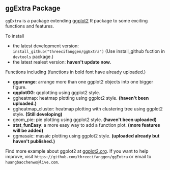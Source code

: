 ## ggExtra Package

`ggExtra` is a package extending [ggplot2](http://ggplot2.org/) R package to some exciting functions and features.

To install

* the latest development version: `install_github("threecifanggen/ggExtra")` (Use install_github fuction in `devtools` package.)
* the latest realest version: **haven't update now.**

Functions including (functions in bold font have already uploaded.)

* **ggarrange**: arrange more than one ggplot2 objects into one bigger figure.
* **qqplotGG**: qqplotting using ggplot2 style.
* ggheatmap: heatmap plotting using ggplot2 style. **(haven't been uploaded.)**
* ggheatmap_cluster: heatmap plotting with clustering tree using ggplot2 style. **(Still developing)**
* geom_pie: pie plotting using ggplot2 style. **(haven't been uploaded)**
* **stat_funEasy**: a more easy way to add a function plot. **(more features will be added)**
* ggmasaic: masaic plotting using ggplot2 style. **(uploaded already but haven't published.)**

Find more example about ggplot2 at [ggplot2.org](http://ggplot2.org). If you want to help improve, visit `https://github.com/threecifanggen/ggExtra` or email to `huangbaochenwo@live.com`.
